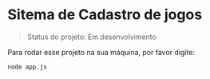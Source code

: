 <h1>Sitema de Cadastro de jogos</h1>

> Status do projeto: Em desenvolvimento

Para rodar esse projeto na sua máquina, por favor digite:

```
node app.js
```
